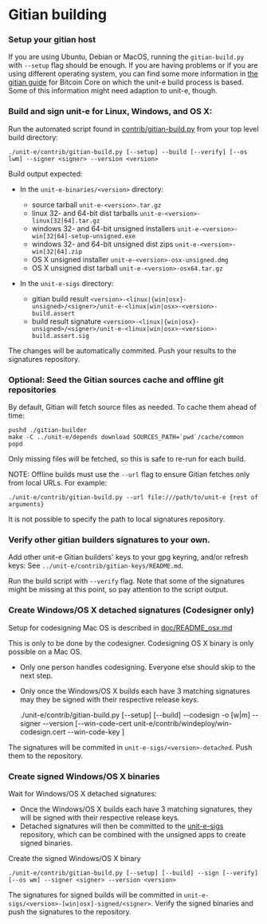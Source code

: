 Gitian building
================

### Setup your gitian host

If you are using Ubuntu, Debian or MacOS, running the `gitian-build.py` with
`--setup` flag should be enough. If you are having problems or if you are using
different operating system, you can find some more information in [the gitian
guide](https://github.com/bitcoin-core/docs/tree/master/gitian-building)
for Bitcoin Core on which the unit-e build process is based. Some of this
information might need adaption to unit-e, though.

### Build and sign unit-e for Linux, Windows, and OS X:

Run the automated script found in [contrib/gitian-build.py](/contrib/gitian-build.py) from your top level build directory:

	./unit-e/contrib/gitian-build.py [--setup] --build [--verify] [--os lwm] --signer <signer> --version <version>

Build output expected:

 - In the `unit-e-binaries/<version>` directory:
   * source tarball `unit-e-<version>.tar.gz`
   * linux 32- and 64-bit dist tarballs `unit-e-<version>-linux[32|64].tar.gz`
   * windows 32- and 64-bit unsigned installers `unit-e-<version>-win[32|64]-setup-unsigned.exe`
   * windows 32- and 64-bit unsigned dist zips `unit-e-<version>-win[32|64].zip`
   * OS X unsigned installer `unit-e-<version>-osx-unsigned.dmg`
   * OS X unsigned dist tarball `unit-e-<version>-osx64.tar.gz`

 - In the `unit-e-sigs` directory:
   * gitian build result `<version>-<linux|{win|osx}-unsigned>/<signer>/unit-e-<linux|win|osx>-<version>-build.assert`
   * build result signature `<version>-<linux|{win|osx}-unsigned>/<signer>/unit-e-<linux|win|osx>-<version>-build.assert.sig`

The changes will be automatically commited. Push your results to the signatures repository.

### Optional: Seed the Gitian sources cache and offline git repositories

By default, Gitian will fetch source files as needed. To cache them ahead of time:

    pushd ./gitian-builder
    make -C ../unit-e/depends download SOURCES_PATH=`pwd`/cache/common
    popd

Only missing files will be fetched, so this is safe to re-run for each build.

NOTE: Offline builds must use the `--url` flag to ensure Gitian fetches only from local URLs. For example:

    ./unit-e/contrib/gitian-build.py --url file:///path/to/unit-e {rest of arguments}

It is not possible to specify the path to local signatures repository.

### Verify other gitian builders signatures to your own.

Add other unit-e Gitian builders' keys to your gpg keyring, and/or refresh keys: See `../unit-e/contrib/gitian-keys/README.md`.

Run the build script with `--verify` flag. Note that some of the signatures might be missing at this point, so pay attention to the script output.

### Create Windows/OS X detached signatures (Codesigner only)

Setup for codesigning Mac OS is described in [doc/README_osx.md](/doc/README_osx.md)

This is only to be done by the codesigner. Codesigning OS X binary is only possible on a Mac OS.
- Only one person handles codesigning. Everyone else should skip to the next step.
- Only once the Windows/OS X builds each have 3 matching signatures may they be signed with their respective release keys.

	./unit-e/contrib/gitian-build.py [--setup] [--build] --codesign -o [w|m] --signer <signer> --version <version> [--win-code-cert unit-e/contrib/windeploy/win-codesign.cert --win-code-key <path to corresponding key>]

The signatures will be commited in `unit-e-sigs/<version>-detached`. Push them to the repository.

### Create signed Windows/OS X binaries

Wait for Windows/OS X detached signatures:
- Once the Windows/OS X builds each have 3 matching signatures, they will be signed with their respective release keys.
- Detached signatures will then be committed to the [unit-e-sigs](https://github.com/dtr-org/unit-e-sigs) repository, which can be combined with the unsigned apps to create signed binaries.

Create the signed Windows/OS X binary

	./unit-e/contrib/gitian-build.py [--setup] [--build] --sign [--verify] [--os wm] --signer <signer> --version <version>

The signatures for signed builds will be committed in `unit-e-sigs/<version>-[win|osx]-signed/<signer>`. Verify the signed binaries and push the signatures to the repository.
